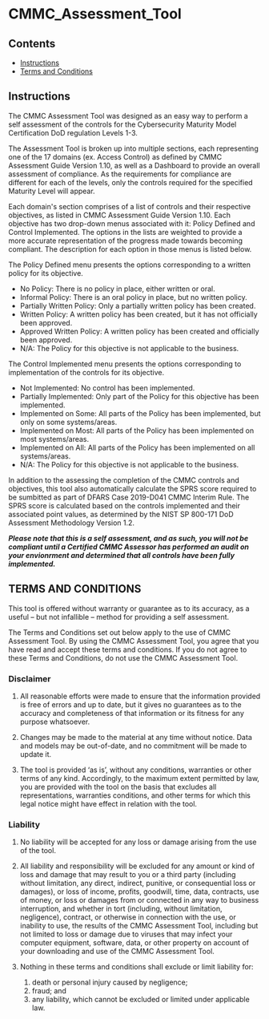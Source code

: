 # CMMC_Assessment_Tool

## Contents

* [Instructions](https://github.com/StingzLD/CMMC_Assessment_Tool#instructions)
* [Terms and Conditions](https://github.com/StingzLD/CMMC_Assessment_Tool#terms-and-conditions)


## Instructions

The CMMC Assessment Tool was designed as an easy way to perform a self assessment of the controls for the Cybersecurity Maturity Model Certification DoD regulation Levels 1-3.

The Assessment Tool is broken up into multiple sections, each representing one of the 17 domains (ex. Access Control) as defined by CMMC Assessment Guide Version 1.10, as well as a Dashboard to provide an overall assessment of compliance. As the requirements for compliance are different for each of the levels, only the controls required for the specified Maturity Level will appear.

Each domain's section comprises of a list of controls and their respective objectives, as listed in CMMC Assessment Guide Version 1.10. Each objective has two drop-down menus associated with it: Policy Defined and Control Implemented. The options in the lists are weighted to provide a more accurate representation of the progress made towards becoming compliant. The description for each option in those menus is listed below.

The Policy Defined menu presents the options corresponding to a written policy for its objective.
* No Policy:                  There is no policy in place, either written or oral.
* Informal Policy:            There is an oral policy in place, but no written policy.
* Partially Written Policy:   Only a partially written policy has been created.
* Written Policy:             A written policy has been created, but it has not officially been approved.
* Approved Written Policy:    A written policy has been created and officially been approved.
* N/A:                        The Policy for this objective is not applicable to the business.
	
The Control Implemented menu presents the options corresponding to implementation of the controls for its objective.
* Not Implemented:            No control has been implemented.
* Partially Implemented:      Only part of the Policy for this objective has been implemented.
* Implemented on Some:        All parts of the Policy has been implemented, but only on some systems/areas.
* Implemented on Most:        All parts of the Policy has been implemented on most systems/areas.
* Implemented on All:         All parts of the Policy has been implemented on all systems/areas.
* N/A:                        The Policy for this objective is not applicable to the business.

In addition to the assessing the completion of the CMMC controls and objectives, this tool also automatically calculate the SPRS score required to be sumbitted as part of DFARS Case 2019-D041 CMMC Interim Rule. The SPRS score is calculated based on the controls implemented and their associated point values, as determined by the NIST SP 800-171 DoD Assessment Methodology Version 1.2.

__*Please note that this is a self assessment, and as such, you will not be compliant until a Certified CMMC Assessor has performed an audit on your envionrment and determined that all controls have been fully implemented.*__


## TERMS AND CONDITIONS

This tool is offered without warranty or guarantee as to its accuracy, as a useful – but not infallible – method for providing a self assessment.

The Terms and Conditions set out below apply to the use of CMMC Assessment Tool. By using the CMMC Assessment Tool, you agree that you have read and accept these terms and conditions. If you do not agree to these Terms and Conditions, do not use the CMMC Assessment Tool.

### Disclaimer

1. All reasonable efforts were made to ensure that the information provided is free of errors and up to date, but it gives no guarantees as to the accuracy and completeness of that information or its fitness for any purpose whatsoever.

2. Changes may be made to the material at any time without notice. Data and models may be out-of-date, and no commitment will be made to update it.

3. The tool is provided ‘as is’, without any conditions, warranties or other terms of any kind. Accordingly, to the maximum extent permitted by law, you are provided with the tool on the basis that excludes all representations, warranties conditions, and other terms for which this legal notice might have effect in relation with the tool.

### Liability

1. No liability will be accepted for any loss or damage arising from the use of the tool.

2. All liability and responsibility will be excluded for any amount or kind of loss and damage that may result to you or a third party (including without limitation, any direct, indirect, punitive, or consequential loss or damages), or loss of income, profits, goodwill, time, data, contracts, use of money, or loss or damages from or connected in any way to business interruption, and whether in tort (including, without limitation, negligence), contract, or otherwise in connection with the use, or inability to use, the results of the CMMC Assessment Tool, including but not limited to loss or damage due to viruses that may infect your computer equipment, software, data, or other property on account of your downloading and use of the CMMC Assessment Tool.

3. Nothing in these terms and conditions shall exclude or limit liability for:
    1. death or personal injury caused by negligence;
    2. fraud; and
    3. any liability, which cannot be excluded or limited under applicable law.